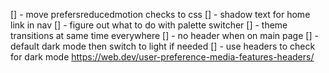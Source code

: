 [] - move prefersreducedmotion checks to css
[] - shadow text for home link in nav
[] - figure out what to do with palette switcher
[] - theme transitions at same time everywhere
[] - no header when on main page
[] - default dark mode then switch to light if needed
[] - use headers to check for dark mode https://web.dev/user-preference-media-features-headers/